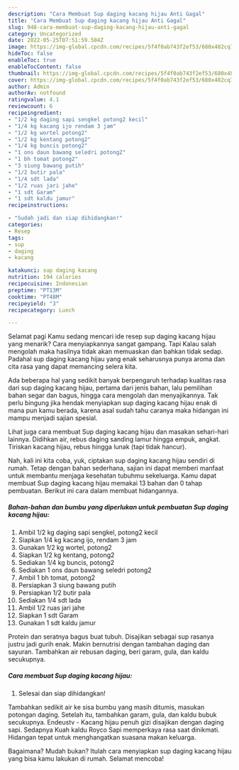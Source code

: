 ```yaml
---
description: "Cara Membuat Sup daging kacang hijau Anti Gagal"
title: "Cara Membuat Sup daging kacang hijau Anti Gagal"
slug: 948-cara-membuat-sup-daging-kacang-hijau-anti-gagal
category: Uncategorized
date: 2022-05-25T07:51:59.504Z
image: https://img-global.cpcdn.com/recipes/5f4f0ab743f2ef53/680x482cq70/sup-daging-kacang-hijau-foto-resep-utama.jpg
hideToc: false
enableToc: true
enableTocContent: false
thumbnail: https://img-global.cpcdn.com/recipes/5f4f0ab743f2ef53/680x482cq70/sup-daging-kacang-hijau-foto-resep-utama.jpg
cover: https://img-global.cpcdn.com/recipes/5f4f0ab743f2ef53/680x482cq70/sup-daging-kacang-hijau-foto-resep-utama.jpg
author: Admin
authorAv: notfound
ratingvalue: 4.1
reviewcount: 6
recipeingredient:
- "1/2 kg daging sapi sengkel potong2 kecil"
- "1/4 kg kacang ijo rendam 3 jam"
- "1/2 kg wortel potong2"
- "1/2 kg kentang potong2"
- "1/4 kg buncis potong2"
- "1 ons daun bawang seledri potong2"
- "1 bh tomat potong2"
- "3 siung bawang putih"
- "1/2 butir pala"
- "1/4 sdt lada"
- "1/2 ruas jari jahe"
- "1 sdt Garam"
- "1 sdt kaldu jamur"
recipeinstructions:

- "Sudah jadi dan siap dihidangkan!"
categories:
- Resep
tags:
- sup
- daging
- kacang

katakunci: sup daging kacang 
nutrition: 194 calories
recipecuisine: Indonesian
preptime: "PT13M"
cooktime: "PT48M"
recipeyield: "3"
recipecategory: Lunch

---
```



Selamat pagi Kamu sedang mencari ide resep sup daging kacang hijau yang menarik? Cara menyiapkannya sangat gampang. Tapi Kalau salah mengolah maka hasilnya tidak akan memuaskan dan bahkan tidak sedap. Padahal sup daging kacang hijau yang enak seharusnya punya aroma dan cita rasa yang dapat memancing selera kita.


Ada beberapa hal yang sedikit banyak berpengaruh terhadap kualitas rasa dari sup daging kacang hijau, pertama dari jenis bahan, lalu pemilihan bahan segar dan bagus, hingga cara mengolah dan menyajikannya. Tak perlu bingung jika hendak menyiapkan sup daging kacang hijau enak di mana pun kamu berada, karena asal sudah tahu caranya maka hidangan ini mampu menjadi sajian spesial.

Lihat juga cara membuat Sup daging kacang hijau dan masakan sehari-hari lainnya. Didihkan air, rebus daging sanding lamur hingga empuk, angkat. Tiriskan kacang hijau, rebus hingga lunak (tapi tidak hancur).


Nah, kali ini kita coba, yuk, ciptakan sup daging kacang hijau sendiri di rumah. Tetap dengan bahan sederhana, sajian ini dapat memberi manfaat untuk membantu menjaga kesehatan tubuhmu sekeluarga. Kamu dapat membuat Sup daging kacang hijau memakai 13 bahan dan 0 tahap pembuatan. Berikut ini cara dalam membuat hidangannya.

<!--inarticleads1-->

##### Bahan-bahan dan bumbu yang diperlukan untuk pembuatan Sup daging kacang hijau:

1. Ambil 1/2 kg daging sapi sengkel, potong2 kecil
1. Siapkan 1/4 kg kacang ijo, rendam 3 jam
1. Gunakan 1/2 kg wortel, potong2
1. Siapkan 1/2 kg kentang, potong2
1. Sediakan 1/4 kg buncis, potong2
1. Sediakan 1 ons daun bawang seledri potong2
1. Ambil 1 bh tomat, potong2
1. Persiapkan 3 siung bawang putih
1. Persiapkan 1/2 butir pala
1. Sediakan 1/4 sdt lada
1. Ambil 1/2 ruas jari jahe
1. Siapkan 1 sdt Garam
1. Gunakan 1 sdt kaldu jamur


Protein dan seratnya bagus buat tubuh. Disajikan sebagai sup rasanya justru jadi gurih enak. Makin bernutrisi dengan tambahan daging dan sayuran. Tambahkan air rebusan daging, beri garam, gula, dan kaldu secukupnya. 

<!--inarticleads2-->

##### Cara membuat Sup daging kacang hijau:


1. Selesai dan siap dihidangkan!

Tambahkan sedikit air ke sisa bumbu yang masih ditumis, masukan potongan daging. Setelah itu, tambahkan garam, gula, dan kaldu bubuk secukupnya. Endeustv - Kacang hijau penuh gizi disajikan dengan daging sapi. Sedapnya Kuah kaldu Royco Sapi memperkaya rasa saat dinikmati. Hidangan tepat untuk menghangatkan suasana makan keluarga. 

Bagaimana? Mudah bukan? Itulah cara menyiapkan sup daging kacang hijau yang bisa kamu lakukan di rumah. Selamat mencoba!
